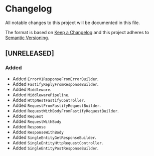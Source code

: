 # Changelog
All notable changes to this project will be documented in this file.

The format is based on [Keep a Changelog](http://keepachangelog.com/en/1.0.0/)
and this project adheres to [Semantic Versioning](http://semver.org/spec/v2.0.0.html).

<!--
## [UNRELEASED]

### Added
### Changed
### Deprecated
### Removed
### Fixed
### Security
### Docs
-->




## [UNRELEASED]

### Added
- Added `ErrorV1ResponseFromErrorBuilder`.
- Added `FastifyReplyFromResponseBuilder`.
- Added `Middleware`.
- Added `MiddlewarePipeline`.
- Added `HttpNestFastifyController`.
- Added `RequestFromFastifyRequestBuilder`.
- Added `RequestWithBodyFromFastifyRequestBuilder`.
- Added `Request`
- Added `RequestWithBody`
- Added `Response`
- Added `ResponseWithBody`
- Added `SingleEntityGetResponseBuilder`.
- Added `SingleEntityHttpRequestController`.
- Added `SingleEntityPostResponseBuilder`.



